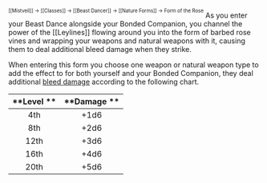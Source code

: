 <sup><sup>[[Mistveil]] → [[Classes]] → [[Beast Dancer]] → [[Nature Forms]] → Form of the Rose</sup></sup>
As you enter your Beast Dance alongside your Bonded Companion, you channel the power of the [[Leylines]] flowing around you into the form of barbed rose vines and wrapping your weapons and natural weapons with it, causing them to deal additional bleed damage when they strike.

When entering this form you choose one weapon or natural weapon type to add the effect to for both yourself and your Bonded Companion, they deal additional [bleed damage](https://www.d20pfsrd.com/gamemastering/Conditions/#Bleed) according to the following chart.

| **Level ** | **Damage ** |
|:----------:|:-----------:|
|    4th     |    +1d6     |
|    8th     |    +2d6     |
|    12th    |    +3d6     |
|    16th    |    +4d6     |
|    20th    |    +5d6     |
